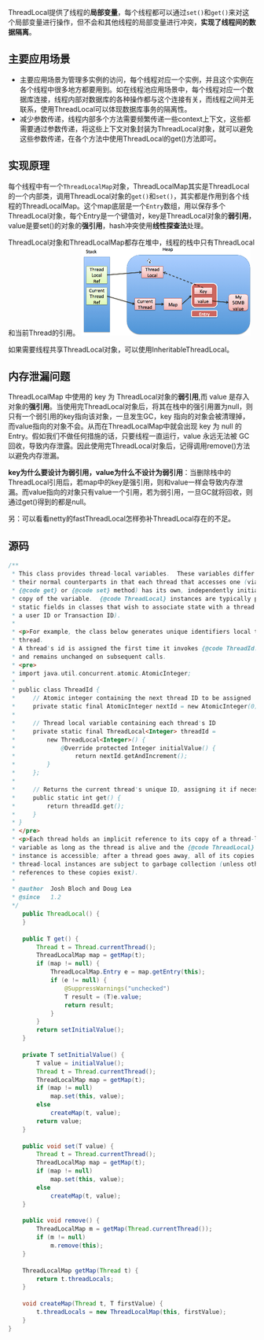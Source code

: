 ThreadLocal提供了线程的**局部变量**，每个线程都可以通过`set()`和`get()`来对这个局部变量进行操作，但不会和其他线程的局部变量进行冲突，**实现了线程间的数据隔离**。

## 主要应用场景

- 主要应用场景为管理多实例的访问，每个线程对应一个实例，并且这个实例在各个线程中很多地方都要用到。如在线程池应用场景中，每个线程对应一个数据库连接，线程内部对数据库的各种操作都与这个连接有关，而线程之间并无联系，使用ThreadLocal可以体现数据库事务的隔离性。
- 减少参数传递，线程内部多个方法需要频繁传递一些context上下文，这些都需要通过参数传递，将这些上下文对象封装为ThreadLocal对象，就可以避免这些参数传递，在各个方法中使用ThreadLocal的get()方法即可。

## 实现原理

每个线程中有一个`ThreadLocalMap`对象，ThreadLocalMap其实是ThreadLocal的一个内部类，调用ThreadLocal对象的`get()`和`set()`，其实都是作用到各个线程的ThreadLocalMap。这个map底层是一个`Entry`数组，用以保存多个ThreadLocal对象，每个Entry是一个键值对，key是ThreadLocal对象的**弱引用**，value是要set()的对象的**强引用**，hash冲突使用**线性探查法**处理。

ThreadLocal对象和ThreadLocalMap都存在堆中，线程的栈中只有ThreadLocal和当前Thread的引用。
![image.png](assets/image-20210406042732-hz9svrg.png)

如果需要线程共享ThreadLocal对象，可以使用InheritableThreadLocal。

## 内存泄漏问题

ThreadLocalMap 中使用的 key 为 ThreadLocal对象的**弱引用**,而 value 是存入对象的**强引用**。当使用完ThreadLocal对象后，将其在栈中的强引用置为null，则只有一个弱引用的key指向该对象，一旦发生GC，key 指向的对象会被清理掉，而value指向的对象不会。从而在ThreadLocalMap中就会出现 key 为 null 的 Entry。假如我们不做任何措施的话，只要线程一直运行，value 永远无法被 GC 回收，导致内存泄露。因此使用完ThreadLocal对象后，记得调用remove()方法以避免内存泄漏。

**key为什么要设计为弱引用，value为什么不设计为弱引用**：当删除栈中的ThreadLocal引用后，若map中的key是强引用，则和value一样会导致内存泄漏。而value指向的对象只有value一个引用，若为弱引用，一旦GC就将回收，则通过get()得到的都是null。

另：可以看看netty的fastThreadLocal怎样弥补ThreadLocal存在的不足。

## 源码

```java
/**
 * This class provides thread-local variables.  These variables differ from
 * their normal counterparts in that each thread that accesses one (via its
 * {@code get} or {@code set} method) has its own, independently initialized
 * copy of the variable.  {@code ThreadLocal} instances are typically private
 * static fields in classes that wish to associate state with a thread (e.g.,
 * a user ID or Transaction ID).
 *
 * <p>For example, the class below generates unique identifiers local to each
 * thread.
 * A thread's id is assigned the first time it invokes {@code ThreadId.get()}
 * and remains unchanged on subsequent calls.
 * <pre>
 * import java.util.concurrent.atomic.AtomicInteger;
 *
 * public class ThreadId {
 *     // Atomic integer containing the next thread ID to be assigned
 *     private static final AtomicInteger nextId = new AtomicInteger(0);
 *
 *     // Thread local variable containing each thread's ID
 *     private static final ThreadLocal<Integer> threadId =
 *         new ThreadLocal<Integer>() {
 *             @Override protected Integer initialValue() {
 *                 return nextId.getAndIncrement();
 *         }
 *     };
 *
 *     // Returns the current thread's unique ID, assigning it if necessary
 *     public static int get() {
 *         return threadId.get();
 *     }
 * }
 * </pre>
 * <p>Each thread holds an implicit reference to its copy of a thread-local
 * variable as long as the thread is alive and the {@code ThreadLocal}
 * instance is accessible; after a thread goes away, all of its copies of
 * thread-local instances are subject to garbage collection (unless other
 * references to these copies exist).
 *
 * @author  Josh Bloch and Doug Lea
 * @since   1.2
 */
    public ThreadLocal() {
    }

    public T get() {
        Thread t = Thread.currentThread();
        ThreadLocalMap map = getMap(t);
        if (map != null) {
            ThreadLocalMap.Entry e = map.getEntry(this);
            if (e != null) {
                @SuppressWarnings("unchecked")
                T result = (T)e.value;
                return result;
            }
        }
        return setInitialValue();
    }

    private T setInitialValue() {
        T value = initialValue();
        Thread t = Thread.currentThread();
        ThreadLocalMap map = getMap(t);
        if (map != null)
            map.set(this, value);
        else
            createMap(t, value);
        return value;
    }

    public void set(T value) {
        Thread t = Thread.currentThread();
        ThreadLocalMap map = getMap(t);
        if (map != null)
            map.set(this, value);
        else
            createMap(t, value);
    }

    public void remove() {
        ThreadLocalMap m = getMap(Thread.currentThread());
        if (m != null)
            m.remove(this);
    }

    ThreadLocalMap getMap(Thread t) {
        return t.threadLocals;
    }

    void createMap(Thread t, T firstValue) {
        t.threadLocals = new ThreadLocalMap(this, firstValue);
    }
}
```